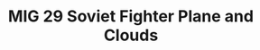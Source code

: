 ---
ee_id: '4425'
site: '1'
type: '5'
title: MIG 29 Soviet Fighter Plane and Clouds
url: mig-29-soviet-fighter-plane-and-clouds
year: '2017'
venue: 'Art Basel Unlimited (w/ Lisson Gallery), Basel '
pitch: "​Dusted this oldie off, and showed it how I always wished it would b shown."
ps:
imgs: Mig-29-Soviet-2005-03-install-database-07.jpg,Mig-29-Soviet-2005-03-install-database-08.jpg,Mig-29-Soviet-2005-03-install-database-04.jpg
things:
layout: shows
---